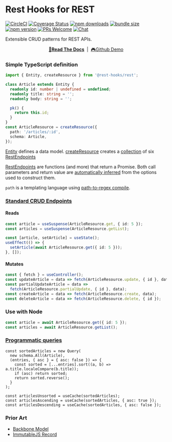 # Rest Hooks for REST

[![CircleCI](https://circleci.com/gh/coinbase/rest-hooks/tree/master.svg?style=shield)](https://circleci.com/gh/coinbase/rest-hooks)
[![Coverage Status](https://img.shields.io/codecov/c/gh/coinbase/rest-hooks/master.svg?style=flat-square)](https://app.codecov.io/gh/coinbase/rest-hooks?branch=master)
[![npm downloads](https://img.shields.io/npm/dm/@rest-hooks/rest.svg?style=flat-square)](https://www.npmjs.com/package/@rest-hooks/rest)
[![bundle size](https://img.shields.io/bundlephobia/minzip/@rest-hooks/rest?style=flat-square)](https://bundlephobia.com/result?p=@rest-hooks/rest)
[![npm version](https://img.shields.io/npm/v/@rest-hooks/rest.svg?style=flat-square)](https://www.npmjs.com/package/@rest-hooks/rest)
[![PRs Welcome](https://img.shields.io/badge/PRs-welcome-brightgreen.svg?style=flat-square)](http://makeapullrequest.com)
[![Chat](https://img.shields.io/discord/768254430381735967.svg?style=flat-square&colorB=758ED3)](https://discord.gg/35nb8Mz)

Extensible CRUD patterns for REST APIs.

<div align="center">

**[📖Read The Docs](https://resthooks.io/rest)** &nbsp;|&nbsp; [🎮Github Demo](https://stackblitz.com/github/coinbase/rest-hooks/tree/master/examples/github-app?file=src%2Fresources%2FIssue.tsx)

</div>

### Simple TypeScript definition

```typescript
import { Entity, createResource } from '@rest-hooks/rest';

class Article extends Entity {
  readonly id: number | undefined = undefined;
  readonly title: string = '';
  readonly body: string = '';

  pk() {
    return this.id;
  }
}
const ArticleResource = createResource({
  path: '/articles/:id',
  schema: Article,
});
```

[Entity](https://resthooks.io/rest/api/Entity) defines a data model.
[createResource](https://resthooks.io/rest/api/createResource) creates a [collection](https://resthooks.io/rest/api/createResource#members)
of six [RestEndpoints](https://resthooks.io/rest/api/RestEndpoint)

[RestEndpoints](https://resthooks.io/rest/api/RestEndpoint) are functions (and more) that return a Promise.
Both call parameters and return value are [automatically inferred](https://resthooks.io/rest/api/RestEndpoint#typing) from
the options used to construct them.

`path` is a templating language using [path-to-regex compile](https://github.com/pillarjs/path-to-regexp#compile-reverse-path-to-regexp).

### [Standard CRUD Endpoints](https://resthooks.io/rest/api/createResource#members)

#### Reads

```typescript
const article = useSuspense(ArticleResource.get, { id: 5 });
const articles = useSuspense(ArticleResource.getList);
```

```typescript
const [article, setArticle] = useState();
useEffect(() => {
  setArticle(await ArticleResource.get({ id: 5 }));
}, []);
```

#### Mutates

```typescript
const { fetch } = useController();
const updateArticle = data => fetch(ArticleResource.update, { id }, data);
const partialUpdateArticle = data =>
  fetch(ArticleResource.partialUpdate, { id }, data);
const createArticle = data => fetch(ArticleResource.create, data);
const deleteArticle = data => fetch(ArticleResource.delete, { id });
```

### Use with Node

```typescript
const article = await ArticleResource.get({ id: 5 });
const articles = await ArticleResource.getList();
```
### [Programmatic queries](https://resthooks.io/rest/api/Query)

```tsx
const sortedArticles = new Query(
  new schema.All(Article),
  (entries, { asc } = { asc: false }) => {
    const sorted = [...entries].sort((a, b) => a.title.localeCompare(b.title));
    if (asc) return sorted;
    return sorted.reverse();
  }
);

const articlesUnsorted = useCache(sortedArticles);
const articlesAscending = useCache(sortedArticles, { asc: true });
const articlesDescending = useCache(sortedArticles, { asc: false });
```

### Prior Art

- [Backbone Model](https://backbonejs.org/#Model)
- [ImmutableJS Record](https://immutable-js.github.io/immutable-js/docs/#/Record)
